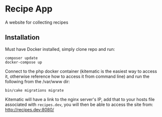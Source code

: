 # Recipe App

A website for collecting recipes

## Installation
    
Must have Docker installed, simply clone repo and run:

    composer update
    docker-compose up

Connect to the php docker container (kitematic is the easiest way to access it, otherwise reference how to access it 
from command line) and run the following from the /var/www dir:

    bin/cake migrations migrate
    
Kitematic will have a link to the nginx server's IP, add that to your hosts file associated with `recipes.dev`, you will
then be able to access the site from: http://recipes.dev:8080/

